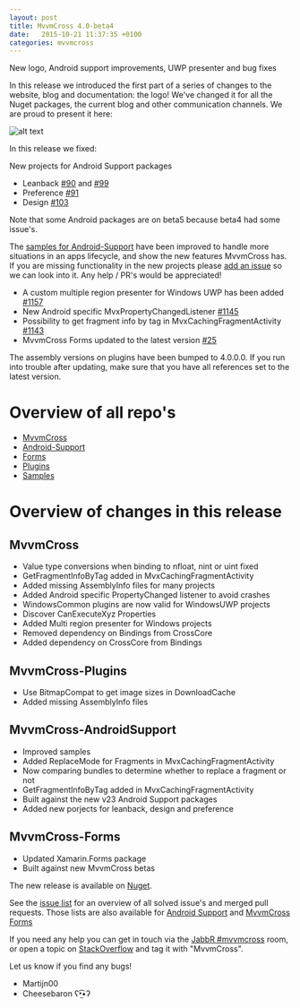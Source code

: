 ```yaml
---
layout: post
title: MvvmCross 4.0-beta4
date:   2015-10-21 11:37:35 +0100
categories: mvvmcross
---
```


New logo, Android support improvements, UWP presenter and bug fixes

In this release we introduced the first part of a series of changes to the website, blog and documentation: the logo!
We've changed it for all the Nuget packages, the current blog and other communication channels. We are proud to present it here:

![alt text](http://i.imgur.com/BvdAtgT.png "New MvvmCross Logo")

In this release we fixed:

New projects for Android Support packages

- Leanback [#90](https://github.com/MvvmCross/MvvmCross-AndroidSupport/pull/90) and [#99](https://github.com/MvvmCross/MvvmCross-AndroidSupport/pull/99)
- Preference [#91](https://github.com/MvvmCross/MvvmCross-AndroidSupport/pull/91)
- Design [#103](https://github.com/MvvmCross/MvvmCross-AndroidSupport/pull/103)

Note that some Android packages are on beta5 because beta4 had some issue's.

The [samples for Android-Support](https://github.com/MvvmCross/MvvmCross-AndroidSupport/tree/master/Samples) have been improved to handle more situations in an apps lifecycle, and show the new features MvvmCross has.
If you are missing functionality in the new projects please [add an issue](https://github.com/MvvmCross/MvvmCross-AndroidSupport/issues/new) so we can look into it. Any help / PR's would be appreciated!

- A custom multiple region presenter for Windows UWP has been added [#1157](https://github.com/MvvmCross/MvvmCross/pull/1157)
- New Android specific MvxPropertyChangedListener [#1145](https://github.com/MvvmCross/MvvmCross/pull/1145)
- Possibility to get fragment info by tag in MvxCachingFragmentActivity [#1143](https://github.com/MvvmCross/MvvmCross/pull/1143)
- MvvmCross Forms updated to the latest version [#25](https://github.com/MvvmCross/MvvmCross-Forms/pull/25)

The assembly versions on plugins have been bumped to 4.0.0.0. If you run into trouble after updating, make sure that you have all references set to the latest version.

# Overview of all repo's

- [MvvmCross](https://github.com/MvvmCross/MvvmCross)
- [Android-Support](https://github.com/MvvmCross/MvvmCross-AndroidSupport)
- [Forms](https://github.com/MvvmCross/MvvmCross-Forms)
- [Plugins](https://github.com/MvvmCross/MvvmCross-Plugins)
- [Samples](https://github.com/MvvmCross/MvvmCross-Samples)

# Overview of changes in this release

## MvvmCross

- Value type conversions when binding to nfloat, nint or uint fixed
- GetFragmentInfoByTag added in MvxCachingFragmentActivity
- Added missing AssemblyInfo files for many projects
- Added Android specific PropertyChanged listener to avoid crashes
- WindowsCommon plugins are now valid for WindowsUWP projects
- Discover CanExecuteXyz Properties
- Added Multi region presenter for Windows projects
- Removed dependency on Bindings from CrossCore
- Added dependency on CrossCore from Bindings

## MvvmCross-Plugins

- Use BitmapCompat to get image sizes in DownloadCache
- Added missing AssemblyInfo files

## MvvmCross-AndroidSupport

- Improved samples
- Added ReplaceMode for Fragments in MvxCachingFragmentActivity
- Now comparing bundles to determine whether to replace a fragment or not
- GetFragmentInfoByTag added in MvxCachingFragmentActivity
- Built against the new v23 Android Support packages
- Added new porjects for leanback, design and preference

## MvvmCross-Forms

- Updated Xamarin.Forms package
- Built against new MvvmCross betas

The new release is available on [Nuget](https://www.nuget.org/packages?q=mvvmcross).

See the [issue list](https://github.com/MvvmCross/MvvmCross/issues?q=milestone%3A4.0.0+is%3Aclosed) for an overview of all solved issue's and merged pull requests.
Those lists are also available for [Android Support](https://github.com/MvvmCross/MvvmCross-AndroidSupport/issues?q=milestone%3A4.0.0+is%3Aclosed) and [MvvmCross Forms](https://github.com/MvvmCross/MvvmCross-Forms/issues?q=milestone%3A4.0.0+is%3Aclosed)

If you need any help you can get in touch via the [JabbR #mvvmcross](https://jabbr.net/#/rooms/mvvmcross) room, or open a topic on [StackOverflow](http://stackoverflow.com/questions/new/mvvmcross) and tag it with "MvvmCross".

Let us know if you find any bugs!

- Martijn00
- Cheesebaron ʕ•̫͡•ʔ
